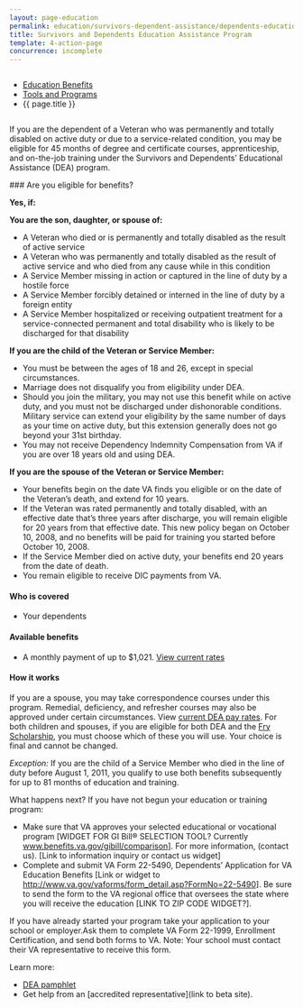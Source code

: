 ```yaml
---
layout: page-education
permalink: education/survivors-dependent-assistance/dependents-education/index.html
title: Survivors and Dependents Education Assistance Program
template: 4-action-page
concurrence: incomplete
---
```


<div class="splash" markdown="0">
<div class="row" markdown="0">
<div class="small-12 columns" markdown="0">

<ul class="breadcrumbs" role="menubar" aria-label="Primary">
<li class="parent"><a href="{{ site.url }}/education/">Education Benefits</a></li>
<li class="parent"><a href="{{ site.url }}/education/tools-programs/">Tools and Programs</a></li>
<li class="active">{{ page.title }}</li>
</ul>

</div>
</div>
</div>

<div class="main" role="main" markdown="0">

<!--<div class="action-bar">
  <div class="row">
    <div class="small-12 columns">
      
    </div>
  </div>  
</div>-->

<div class="section one" markdown="0">
<div class="primary" markdown="0">
<div class="row" markdown="0">
<div class="small-12 columns" markdown="1">

If you are the dependent of a Veteran who was permanently and totally disabled on active duty or due to a service-related condition, you may be eligible for 45 months of degree and certificate courses, apprenticeship, and on-the-job training under the Survivors and Dependents’ Educational Assistance (DEA) program. 
</div>
<div class="small-12 columns" markdown="1">
<div class="call-out">
### Are you eligible for benefits? 

**Yes, if:**

**You are the son, daughter, or spouse of:**

- A Veteran who died or is permanently and totally disabled as the result of active service
- A Veteran who was permanently and totally disabled as the result of active service and who died from any cause while in this condition
- A Service Member missing in action or captured in the line of duty by a hostile force
- A Service Member forcibly detained or interned in the line of duty by a foreign entity
- A Service Member hospitalized or receiving outpatient treatment for a service-connected permanent and total disability who is likely to be discharged for that disability

**If you are the child of the Veteran or Service Member:**

- You must be between the ages of 18 and 26, except in special circumstances. 
- Marriage does not disqualify you from eligibility under DEA.
- Should you join the military, you may not use this benefit while on active duty, and you must not be discharged under dishonorable conditions. Military service can extend your eligibility by the same number of days as your time on active duty, but this extension generally does not go beyond your 31st birthday.
- You may not receive Dependency Indemnity Compensation from VA if you are over 18 years old and using DEA.

**If you are the spouse of the Veteran or Service Member:**

- Your benefits begin on the date VA finds you eligible or on the date of the Veteran’s death, and extend for 10 years.
- If the Veteran was rated permanently and totally disabled, with an effective date that’s three years after discharge, you will remain eligible for 20 years from that effective date. This new policy began on October 10, 2008, and no benefits will be paid for training you started before October 10, 2008.
- If the Service Member died on active duty, your benefits end 20 years from the date of death.
- You remain eligible to receive DIC payments from VA.

#### Who is covered 

- Your dependents

#### Available benefits

- A monthly payment of up to $1,021. [View current rates](http://www.benefits.va.gov/GIBILL/resources/benefits_resources/rates/ch35/ch35rates100115.asp)

#### How it works
If you are a spouse, you may take correspondence courses under this program. Remedial, deficiency, and refresher courses may also be approved under certain circumstances. View [current DEA pay rates](http://www.benefits.va.gov/gibill/resources/benefits_resources/rate_tables.asp#ch35). For both children and spouses, if you are eligible for both DEA and the [Fry Scholarship](http://www.benefits.va.gov/GIBILL/Fry_scholarship.asp), you must choose which of these you will use. Your choice is final and cannot be changed. 

*Exception:* If you are the child of a Service Member who died in the line of duty before August 1, 2011, you qualify to use both benefits subsequently for up to 81 months of education and training.

What happens next?
If you have not begun your education or training program:
- Make sure that VA approves your selected educational or vocational program [WIDGET FOR GI Bill® SELECTION TOOL? Currently www.benefits.va.gov/gibill/comparison]. For more information, (contact us). [Link to information inquiry or contact us widget]
- Complete and submit VA Form 22-5490, Dependents’ Application for VA Education Benefits [Link or widget to http://www.va.gov/vaforms/form_detail.asp?FormNo=22-5490]. Be sure to send the form to the VA regional office that oversees the state where you will receive the education [LINK TO ZIP CODE WIDGET?].

If you have already started your program take your application to your school or employer.Ask them to complete VA Form 22-1999, Enrollment Certification, and send both forms to VA. 
Note: Your school must contact their VA representative to receive this form.


Learn more:
- [DEA pamphlet](http://www.benefits.va.gov/gibill/docs/pamphlets/ch35_pamphlet_2.pdf)
- Get help from an [accredited representative](link to beta site).

</div>
</div>

</div>
</div>
</div>


</div>
